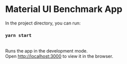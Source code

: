 # Material UI Benchmark App
In the project directory, you can run:
### `yarn start`
\
Runs the app in the development mode.\
Open [http://localhost:3000](http://localhost:3000) to view it in the browser.
